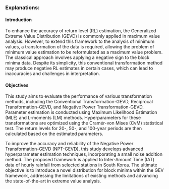 ### Explanations: 
#### Introduction
To enhance the accuracy of return level (RL) estimation, the Generalized Extreme Value Distribution (GEVD) is commonly applied in maximum value analysis. However, to extend this framework to the analysis of minimum values, a transformation of the data is required, allowing the problem of minimum value estimation to be reformulated as a maximum value problem. The classical approach involves applying a negative sign to the block minima data. Despite its simplicity, this conventional transformation method may produce negative RL estimates in certain cases, which can lead to inaccuracies and challenges in interpretation.

#### Objectives
This study aims to evaluate the performance of various transformation methods, including the Conventional Transformation-GEVD, Reciprocal Transformation-GEVD, and Negative Power Transformation-GEVD. Parameter estimation is conducted using Maximum Likelihood Estimation (MLE) and L-moments (LM) methods. Hyperparameters for these transformations are optimized using the Cramér-von Mises (CvM) statistical test. The return levels for 20-, 50-, and 100-year periods are then calculated based on the estimated parameters.

To improve the accuracy and reliability of the Negative Power Transformation-GEVD (NPT-GEVD), this study develops advanced hyperparameter estimation techniques, incorporating a small noise addition method. The proposed framework is applied to Inter-Amount Time (IAT) data of hourly rainfall from selected stations in South Korea. The ultimate objective is to introduce a novel distribution for block minima within the GEV framework, addressing the limitations of existing methods and advancing the state-of-the-art in extreme value analysis.
